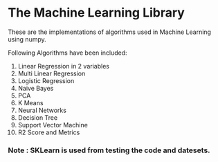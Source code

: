 # The Machine Learning Library


These are the implementations of algorithms used in Machine Learning using numpy.

Following Algorithms have been included:
1) Linear Regression in 2 variables
2) Multi Linear Regression
3) Logistic Regression
4) Naive Bayes
5) PCA
6) K Means
7) Neural Networks
8) Decision Tree
9) Support Vector Machine
10) R2 Score and Metrics

### Note : SKLearn is used from testing the code and datesets.
